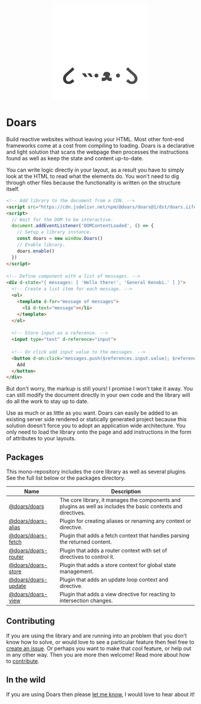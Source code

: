 <div align="center">

![Project logo](.docs/src/assets/icons/256-round.png)

</div>

# Doars

Build reactive websites without leaving your HTML. Most other font-end frameworks come at a cost from compiling to loading. Doars is a declarative and light solution that scans the webpage then processes the instructions found as well as keep the state and content up-to-date.

You can write logic directly in your layout, as a result you have to simply look at the HTML to read what the elements do. You won't need to dig through other files because the functionality is written on the structure itself.

```HTML
<!-- Add library to the document from a CDN. -->
<script src="https://cdn.jsdelivr.net/npm/@doars/doars@1/dst/doars.iife.js"></script>
<script>
  // Wait for the DOM to be interactive.
  document.addEventListener('DOMContentLoaded', () => {
    // Setup a library instance.
    const doars = new window.Doars()
    // Enable library.
    doars.enable()
  })
</script>

<!-- Define component with a list of messages. -->
<div d-state="{ messages: [ 'Hello there!', 'General Kenobi.' ] }">
  <!-- Create a list item for each message. -->
  <ol>
    <template d-for="message of messages">
      <li d-text="message"></li>
    </template>
  </ol>

  <!-- Store input as a reference. -->
  <input type="text" d-reference="input">

  <!-- On click add input value to the messages. -->
  <button d-on:click="messages.push($references.input.value); $references.input.value = ''">
    Add
  </button>
</div>
```

But don't worry, the markup is still yours! I promise I won't take it away. You can still modify the document directly in your own code and the library will do all the work to stay up to date.

Use as much or as little as you want. Doars can easily be added to an existing server side rendered or statically generated project because this solution doesn't force you to adopt an application wide architecture. You only need to load the library onto the page and add instructions in the form of attributes to your layouts.

## Packages

This mono-repository includes the core library as well as several plugins. See the full list below or the packages directory.

| Name                                                                                         | Description                                                                                                    |
| -------------------------------------------------------------------------------------------- | -------------------------------------------------------------------------------------------------------------- |
| [@doars/doars](https://github.com/doars/doars/tree/main/packages/doars#readme)               | The core library, it manages the components and plugins as well as includes the basic contexts and directives. |
| [@doars/doars-alias](https://github.com/doars/doars/tree/main/packages/doars-alias#readme)   | Plugin for creating aliases or renaming any context or directive.                                              |
| [@doars/doars-fetch](https://github.com/doars/doars/tree/main/packages/doars-fetch#readme)   | Plugin that adds a fetch context that handles parsing the returned content.                                    |
| [@doars/doars-router](https://github.com/doars/doars/tree/main/packages/doars-router#readme) | Plugin that adds a router context with set of directives to control it.                                        |
| [@doars/doars-store](https://github.com/doars/doars/tree/main/packages/doars-store#readme)   | Plugin that adds a store context for global state management.                                                  |
| [@doars/doars-update](https://github.com/doars/doars/tree/main/packages/doars-update#readme) | Plugin that adds an update loop context and directive.                                                         |
| [@doars/doars-view](https://github.com/doars/doars/tree/main/packages/doars-view#readme)     | Plugin that adds a view directive for reacting to intersection changes.                                        |

## Contributing

If you are using the library and are running into an problem that you don't know how to solve, or would love to see a particular feature then feel free to [create an issue](./issues/new/choose). Or perhaps you want to make that cool feature, or help out in any other way. Then you are more then welcome! Read more about how to [contribute](./CONTRIBUTING.md).

## In the wild

If you are using Doars then please [let me know](https://rondekker.com#contact), I would love to hear about it!
